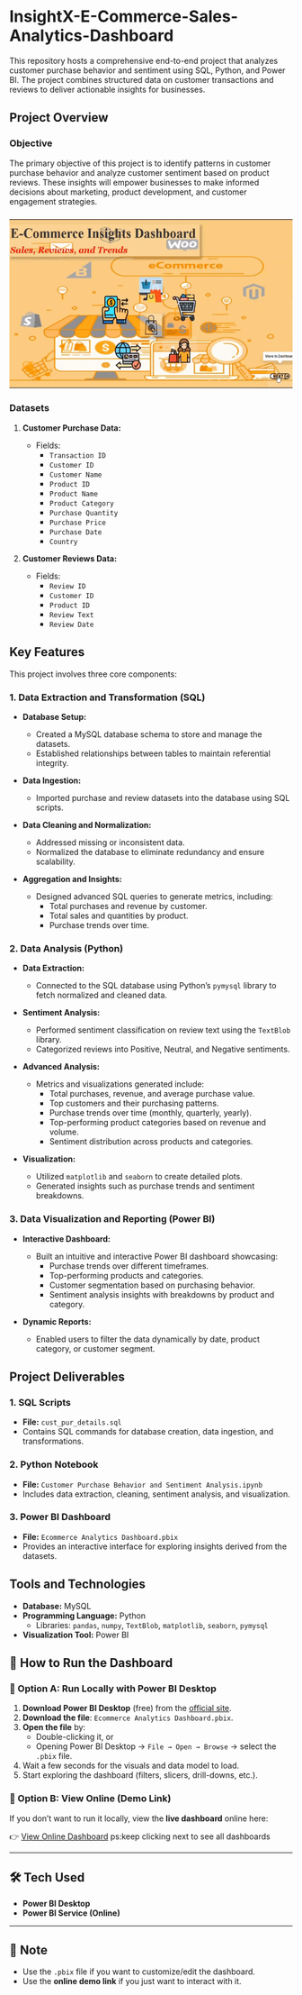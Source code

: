 # InsightX-E-Commerce-Sales-Analytics-Dashboard

This repository hosts a comprehensive end-to-end project that analyzes customer purchase behavior and sentiment using SQL, Python, and Power BI. The project combines structured data on customer transactions and reviews to deliver actionable insights for businesses.

## Project Overview

### Objective
The primary objective of this project is to identify patterns in customer purchase behavior and analyze customer sentiment based on product reviews. These insights will empower businesses to make informed decisions about marketing, product development, and customer engagement strategies.

###

<div align="center">
  <img src="https://github.com/RafiQamar/Customer-Purchase-Behavior-and-Sentiment-Analysis/blob/main/Ecommerce%20Dashboard.gif?raw=true" height="300" alt="IMDB Dashboard gif" />
</div>

###

### Datasets

1. **Customer Purchase Data:**
   - Fields:
     - `Transaction ID`
     - `Customer ID`
     - `Customer Name`
     - `Product ID`
     - `Product Name`
     - `Product Category`
     - `Purchase Quantity`
     - `Purchase Price`
     - `Purchase Date`
     - `Country`

2. **Customer Reviews Data:**
   - Fields:
     - `Review ID`
     - `Customer ID`
     - `Product ID`
     - `Review Text`
     - `Review Date`

## Key Features

This project involves three core components:

### 1. Data Extraction and Transformation (SQL)
- **Database Setup:**
  - Created a MySQL database schema to store and manage the datasets.
  - Established relationships between tables to maintain referential integrity.

- **Data Ingestion:**
  - Imported purchase and review datasets into the database using SQL scripts.

- **Data Cleaning and Normalization:**
  - Addressed missing or inconsistent data.
  - Normalized the database to eliminate redundancy and ensure scalability.

- **Aggregation and Insights:**
  - Designed advanced SQL queries to generate metrics, including:
    - Total purchases and revenue by customer.
    - Total sales and quantities by product.
    - Purchase trends over time.

### 2. Data Analysis (Python)
- **Data Extraction:**
  - Connected to the SQL database using Python’s `pymysql` library to fetch normalized and cleaned data.

- **Sentiment Analysis:**
  - Performed sentiment classification on review text using the `TextBlob` library.
  - Categorized reviews into Positive, Neutral, and Negative sentiments.

- **Advanced Analysis:**
  - Metrics and visualizations generated include:
    - Total purchases, revenue, and average purchase value.
    - Top customers and their purchasing patterns.
    - Purchase trends over time (monthly, quarterly, yearly).
    - Top-performing product categories based on revenue and volume.
    - Sentiment distribution across products and categories.

- **Visualization:**
  - Utilized `matplotlib` and `seaborn` to create detailed plots.
  - Generated insights such as purchase trends and sentiment breakdowns.

### 3. Data Visualization and Reporting (Power BI)
- **Interactive Dashboard:**
  - Built an intuitive and interactive Power BI dashboard showcasing:
    - Purchase trends over different timeframes.
    - Top-performing products and categories.
    - Customer segmentation based on purchasing behavior.
    - Sentiment analysis insights with breakdowns by product and category.

- **Dynamic Reports:**
  - Enabled users to filter the data dynamically by date, product category, or customer segment.

## Project Deliverables

### 1. SQL Scripts
- **File:** `cust_pur_details.sql`
- Contains SQL commands for database creation, data ingestion, and transformations.

### 2. Python Notebook
- **File:** `Customer Purchase Behavior and Sentiment Analysis.ipynb`
- Includes data extraction, cleaning, sentiment analysis, and visualization.

### 3. Power BI Dashboard
- **File:** `Ecommerce Analytics Dashboard.pbix`
- Provides an interactive interface for exploring insights derived from the datasets.

## Tools and Technologies

- **Database:** MySQL
- **Programming Language:** Python
  - Libraries: `pandas`, `numpy`, `TextBlob`, `matplotlib`, `seaborn`, `pymysql`
- **Visualization Tool:** Power BI

## 🚀 How to Run the Dashboard

### 🔹 Option A: Run Locally with Power BI Desktop
1. **Download Power BI Desktop** (free) from the [official site](https://powerbi.microsoft.com/desktop/).  
2. **Download the file**: `Ecommerce Analytics Dashboard.pbix`.  
3. **Open the file** by:
   - Double-clicking it, or  
   - Opening Power BI Desktop → `File → Open → Browse` → select the `.pbix` file.  
4. Wait a few seconds for the visuals and data model to load.  
5. Start exploring the dashboard (filters, slicers, drill-downs, etc.).  

### 🔹 Option B: View Online (Demo Link)
If you don’t want to run it locally, view the **live dashboard** online here:  

👉 [View Online Dashboard](https://app.powerbi.com/view?r=eyJrIjoiZmVlNTUwMzItYjYzOC00ZjQ5LTkwZDYtMmZjOTBkZDU0NmY0IiwidCI6IjZjZTcwOTA0LTUwOWMtNGI0Zi1iNjc2LTJiMGRlZjA3M2U2YyJ9)
ps:keep clicking next to see all dashboards

---

## 🛠️ Tech Used
- **Power BI Desktop**  
- **Power BI Service (Online)**  

---

## 📌 Note
- Use the `.pbix` file if you want to customize/edit the dashboard.  
- Use the **online demo link** if you just want to interact with it.  











